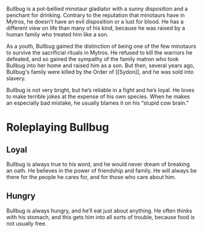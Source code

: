 Bullbug is a pot-bellied minotaur gladiator with a sunny disposition and a penchant for drinking. Contrary to the reputation that minotaurs have in Mytros, he doesn’t have an evil disposition or a lust for blood. He has a different view on life than many of his kind, because he was raised by a human family who treated him like a son.

As a youth, Bullbug gained the distinction of being one of the few minotaurs to survive the sacrificial rituals in Mytros. He refused to kill the warriors he defeated, and so gained the sympathy of the family matron who took Bullbug into her home and raised him as a son. But then, several years ago, Bullbug's family were killed by the Order of [[Sydon]], and he was sold into slavery.

Bullbug is not very bright, but he’s reliable in a fight and he’s loyal. He loves to make terrible jokes at the expense of his own species. When he makes an especially bad mistake, he usually blames it on his “stupid cow brain.”

# Roleplaying Bullbug

## Loyal

Bullbug is always true to his word, and he would never dream of breaking an oath. He believes in the power of friendship and family. He will always be there for the people he cares for, and for those who care about him.

## Hungry

Bullbug is always hungry, and he’ll eat just about anything. He often thinks with his stomach, and this gets him into all sorts of trouble, because food is not usually free.